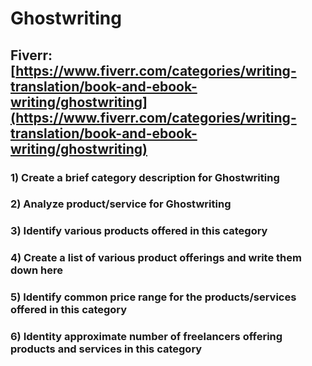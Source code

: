 # Ghostwriting
## Fiverr: [https://www.fiverr.com/categories/writing-translation/book-and-ebook-writing/ghostwriting](https://www.fiverr.com/categories/writing-translation/book-and-ebook-writing/ghostwriting)
### 1) Create a brief category description for Ghostwriting
### 2) Analyze product/service for Ghostwriting
### 3) Identify various products offered in this category
### 4) Create a list of various product offerings and write them down here
### 5) Identify common price range for the products/services offered in this category
### 6) Identity approximate number of freelancers offering products and services in this category
